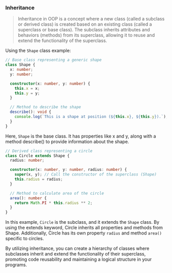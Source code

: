 ### Inheritance

> Inheritance in OOP is a concept where a new class (called a subclass or derived class) is created based on an existing class (called a superclass or base class). The subclass inherits attributes and behaviors (methods) from its superclass, allowing it to reuse and extend the functionality of the superclass.

Using the `Shape` class example:

```typescript
// Base class representing a generic shape
class Shape {
  x: number;
  y: number;

  constructor(x: number, y: number) {
    this.x = x;
    this.y = y;
  }

  // Method to describe the shape
  describe(): void {
    console.log(`This is a shape at position (${this.x}, ${this.y}).`);
  }
}
```

Here, `Shape` is the base class. It has properties like x and y, along with a method describe() to provide information about the shape.

```typescript
// Derived class representing a circle
class Circle extends Shape {
  radius: number;

  constructor(x: number, y: number, radius: number) {
    super(x, y); // Call the constructor of the superclass (Shape)
    this.radius = radius;
  }

  // Method to calculate area of the circle
  area(): number {
    return Math.PI * this.radius ** 2;
  }
}
```

In this example, `Circle` is the subclass, and it extends the `Shape` class. By using the extends keyword, Circle inherits all properties and methods from Shape. Additionally, Circle has its own property `radius` and method `area()` specific to circles.

By utilizing inheritance, you can create a hierarchy of classes where subclasses inherit and extend the functionality of their superclass, promoting code reusability and maintaining a logical structure in your programs.
